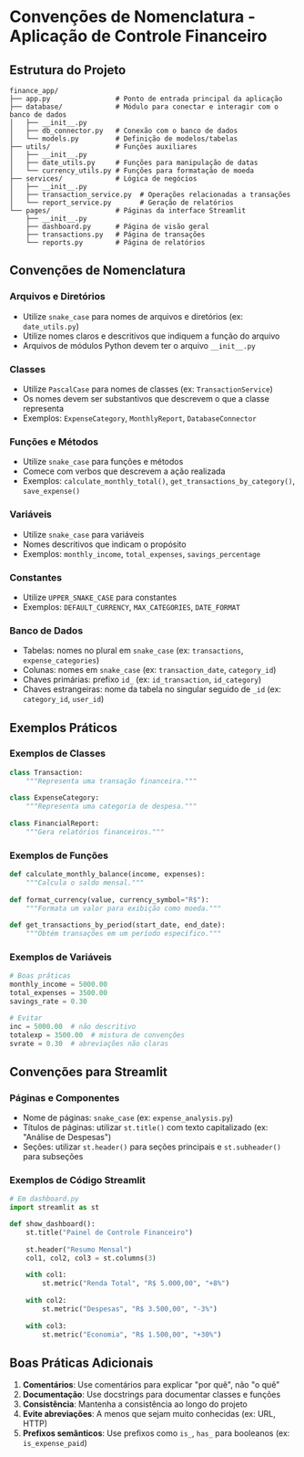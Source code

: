 # Convenções de Nomenclatura - Aplicação de Controle Financeiro

## Estrutura do Projeto

```
finance_app/
├── app.py                # Ponto de entrada principal da aplicação
├── database/             # Módulo para conectar e interagir com o banco de dados
│   ├── __init__.py
│   ├── db_connector.py   # Conexão com o banco de dados
│   └── models.py         # Definição de modelos/tabelas
├── utils/                # Funções auxiliares
│   ├── __init__.py
│   ├── date_utils.py     # Funções para manipulação de datas
│   └── currency_utils.py # Funções para formatação de moeda
├── services/             # Lógica de negócios
│   ├── __init__.py
│   ├── transaction_service.py  # Operações relacionadas a transações
│   └── report_service.py       # Geração de relatórios
└── pages/                # Páginas da interface Streamlit
    ├── __init__.py
    ├── dashboard.py      # Página de visão geral
    ├── transactions.py   # Página de transações
    └── reports.py        # Página de relatórios
```


## Convenções de Nomenclatura

### Arquivos e Diretórios
- Utilize `snake_case` para nomes de arquivos e diretórios (ex: `date_utils.py`)
- Utilize nomes claros e descritivos que indiquem a função do arquivo
- Arquivos de módulos Python devem ter o arquivo `__init__.py`

### Classes
- Utilize `PascalCase` para nomes de classes (ex: `TransactionService`)
- Os nomes devem ser substantivos que descrevem o que a classe representa
- Exemplos: `ExpenseCategory`, `MonthlyReport`, `DatabaseConnector`

### Funções e Métodos
- Utilize `snake_case` para funções e métodos
- Comece com verbos que descrevem a ação realizada
- Exemplos: `calculate_monthly_total()`, `get_transactions_by_category()`, `save_expense()`

### Variáveis
- Utilize `snake_case` para variáveis
- Nomes descritivos que indicam o propósito
- Exemplos: `monthly_income`, `total_expenses`, `savings_percentage`

### Constantes
- Utilize `UPPER_SNAKE_CASE` para constantes
- Exemplos: `DEFAULT_CURRENCY`, `MAX_CATEGORIES`, `DATE_FORMAT`

### Banco de Dados
- Tabelas: nomes no plural em `snake_case` (ex: `transactions`, `expense_categories`)
- Colunas: nomes em `snake_case` (ex: `transaction_date`, `category_id`)
- Chaves primárias: prefixo `id_` (ex: `id_transaction`, `id_category`)
- Chaves estrangeiras: nome da tabela no singular seguido de `_id` (ex: `category_id`, `user_id`)

## Exemplos Práticos

### Exemplos de Classes
```python
class Transaction:
    """Representa uma transação financeira."""
    
class ExpenseCategory:
    """Representa uma categoria de despesa."""
    
class FinancialReport:
    """Gera relatórios financeiros."""
```

### Exemplos de Funções
```python
def calculate_monthly_balance(income, expenses):
    """Calcula o saldo mensal."""
    
def format_currency(value, currency_symbol="R$"):
    """Formata um valor para exibição como moeda."""
    
def get_transactions_by_period(start_date, end_date):
    """Obtém transações em um período específico."""
```

### Exemplos de Variáveis
```python
# Boas práticas
monthly_income = 5000.00
total_expenses = 3500.00
savings_rate = 0.30

# Evitar
inc = 5000.00  # não descritivo
totalexp = 3500.00  # mistura de convenções
svrate = 0.30  # abreviações não claras
```

## Convenções para Streamlit

### Páginas e Componentes
- Nome de páginas: `snake_case` (ex: `expense_analysis.py`)
- Títulos de páginas: utilizar `st.title()` com texto capitalizado (ex: "Análise de Despesas")
- Seções: utilizar `st.header()` para seções principais e `st.subheader()` para subseções

### Exemplos de Código Streamlit
```python
# Em dashboard.py
import streamlit as st

def show_dashboard():
    st.title("Painel de Controle Financeiro")
    
    st.header("Resumo Mensal")
    col1, col2, col3 = st.columns(3)
    
    with col1:
        st.metric("Renda Total", "R$ 5.000,00", "+8%")
    
    with col2:
        st.metric("Despesas", "R$ 3.500,00", "-3%")
    
    with col3:
        st.metric("Economia", "R$ 1.500,00", "+30%")
```

## Boas Práticas Adicionais

1. **Comentários**: Use comentários para explicar "por quê", não "o quê"
2. **Documentação**: Use docstrings para documentar classes e funções
3. **Consistência**: Mantenha a consistência ao longo do projeto
4. **Evite abreviações**: A menos que sejam muito conhecidas (ex: URL, HTTP)
5. **Prefixos semânticos**: Use prefixos como `is_`, `has_` para booleanos (ex: `is_expense_paid`)
